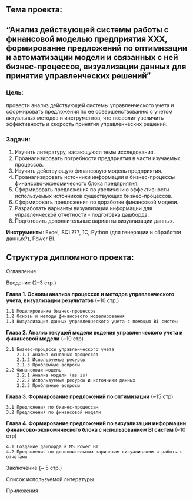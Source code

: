 ## **Тема проекта:** 
## “Анализ действующей системы работы с финансовой моделью предприятия ХХХ, формирование предложений по оптимизации и автоматизации модели и связанных с ней бизнес-процессов, визуализации данных для принятия управленческих решений”

### **Цель:** 
провести анализ действующей системы управленческого учета и сформировать предложения по ее совершенствованию с учетом актуальных методов и инструментов, что позволит увеличить эффективность и скорость принятия управленческих решений.

### Задачи:
1. Изучить литературу, касающуюся темы исследования.
2. Проанализировать потребности предприятия в части изучаемых процессов.
3. Изучить действующую финансовую модель предприятия.
4. Проанализировать источники информации и бизнес-процессы финансово-экономического блока предприятия.
5. Сформировать предложения по увеличению эффективности используемых источников существующих бизнес-процессов.
6. Сформировать предложения по доработке финансовой модели.
7. Разработать варианты визуализации информации для управленческой отчетности - подготовка дашборда.
8. Подготовить дополнительные варианты визуализации данных.


**Инструменты**: Excel, SQL???, 1С, Python (для генерации и обработки данных?), Power BI.

## Структура дипломного проекта:
Оглавление

Введение (2–3 стр.)

**Глава 1. Основы анализа процессов и методов управленческого учета, визуализации результатов**  (~10 стр.)

    1.1 Моделирование бизнес-процессов
    1.2 Основы и методы финансового моделирования
    1.3 Визуализация данных управленческого учета с помощью BI систем
**Глава 2. Анализ текущей модели ведения управленческого учета и финансовой модели** (~10 стр)

    2.1 Бизнес-процессы управленческого учета
        2.1.1 Анализ основных процессов 
        2.1.2 Используемые ресурсы
        2.1.3 Проблемные вопросы
    2.2 Финансовая модель 
        2.2.1 Анализ модели (as is)
        2.2.2 Используемые ресурсы и источники данных
        2.2.3 Проблемные вопросы

**Глава 3. Формирование предложений по оптимизации** (~15 стр)

    3.1 Предложения по бизнес-процессам
    3.2 Предложения по финансовой модели

**Глава 4. Формирование предложений по визуализации информации финансово-экономического блока с использованием BI систем** (~10 стр)

    4.1 Создание дашборда в MS Power BI
    4.2 Предложения по дополнительным вариантам визуализации и работы с отчетами

Заключение (~ 5 стр.)

Список используемой литературы

Приложения